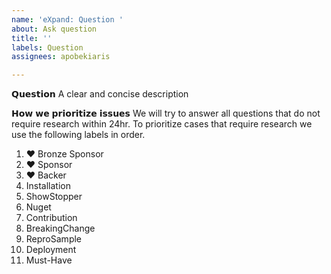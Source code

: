 ```yaml
---
name: 'eXpand: Question '
about: Ask question
title: ''
labels: Question
assignees: apobekiaris

---
```


𝗤𝘂𝗲𝘀𝘁𝗶𝗼𝗻
A clear and concise description

𝗛𝗼𝘄 𝘄𝗲 𝗽𝗿𝗶𝗼𝗿𝗶𝘁𝗶𝘇𝗲 𝗶𝘀𝘀𝘂𝗲𝘀
We will try to answer all questions that do not require research within 24hr.
To prioritize cases that require research we use the following labels in order.

01. ❤ Bronze Sponsor
02. ❤ Sponsor
03. ❤ Backer
04. Installation
05. ShowStopper
06. Nuget
07. Contribution
08. BreakingChange
09. ReproSample
10. Deployment
11. Must-Have
